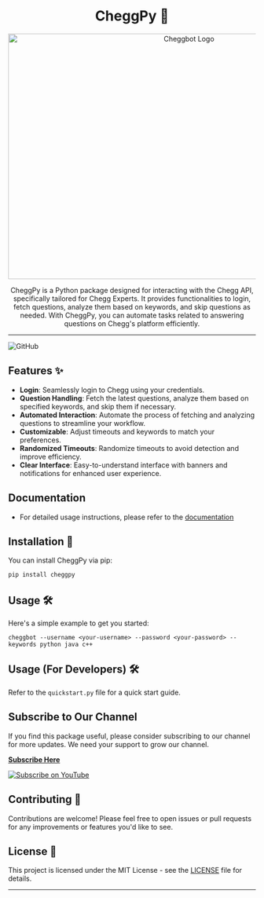 
<div align="center">
<h1>CheggPy 🐍</h1>
  <img src="https://github.com/Harry-kp/cheggpy/assets/55315065/9ae0bf28-0831-4111-8970-cd5e9d586b3e" width=720 height=500 alt="Cheggbot Logo">
  <p>CheggPy is a Python package designed for interacting with the Chegg API, specifically tailored for Chegg Experts. It provides functionalities to login, fetch questions, analyze them based on keywords, and skip questions as needed. With CheggPy, you can automate tasks related to answering questions on Chegg's platform efficiently.</p>
</div>

---

![GitHub](https://img.shields.io/github/license/Harry-kp/cheggpy)

## Features ✨

- **Login**: Seamlessly login to Chegg using your credentials.
- **Question Handling**: Fetch the latest questions, analyze them based on specified keywords, and skip them if necessary.
- **Automated Interaction**: Automate the process of fetching and analyzing questions to streamline your workflow.
- **Customizable**: Adjust timeouts and keywords to match your preferences.
- **Randomized Timeouts**: Randomize timeouts to avoid detection and improve efficiency.
- **Clear Interface**: Easy-to-understand interface with banners and notifications for enhanced user experience.

## Documentation

- For detailed usage instructions, please refer to the [documentation](https://www.harrykp.tech/cheggpy/)

## Installation 🚀

You can install CheggPy via pip:

```bash
pip install cheggpy
```

## Usage 🛠️

Here's a simple example to get you started:

```shell
cheggbot --username <your-username> --password <your-password> --keywords python java c++
```

## Usage (For Developers) 🛠️

Refer to the ```quickstart.py``` file for a quick start guide.

## Subscribe to Our Channel

If you find this package useful, please consider subscribing to our channel for more updates. We need your support to grow our channel.

[**Subscribe Here**](https://www.youtube.com/channel/UCYrIyQDF2t29T49KM0IYb1A?sub_confirmation=1)

[![Subscribe on YouTube](https://github.com/Harry-kp/cheggpy/assets/55315065/42bae23a-6239-47fa-887f-0448bb92622b)](https://youtu.be/hZee5E0L9KQ?si=hQ3wecA7R5yOWDJJ)

## Contributing 🤝

Contributions are welcome! Please feel free to open issues or pull requests for any improvements or features you'd like to see.

## License 📝

This project is licensed under the MIT License - see the [LICENSE](https://github.com/Harry-kp/cheggpy/blob/main/LICENSE) file for details.

---
